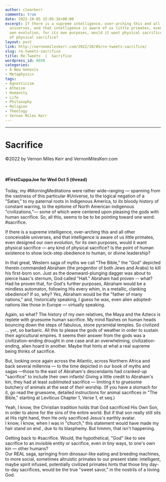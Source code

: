 ```yaml
---
author: clearkerr
comments: true
date: 2022-10-05 15:05:16+00:00
excerpt: If there is a supreme intelligence, over-arching this and all other conceivable
  universes, and that intelligence is aware of us little primates, even designed our
  own evolution, for its own purposes, would it want physical sacrifice — any kind
  of physical sacrifice?
layout: post
link: http://vernonmileskerr.com/2022/10/05/re-tweets-sacrifice/
slug: re-tweets-sacrifice
title: Re-Tweets  |  Sacrifice
wordpress_id: 6038
categories:
- A New Genesis
- Metaphysics
tags:
- Agnosticism
- Atheism
- Humanity
- Life
- Philosophy
- Religion
- Theology
- Vernon Miles Kerr
---
```


* * *




# Sacrifice




©2022 by Vernon Miles Kerr and VernonMilesKerr.com




 






#### #FirstCuppaJoe for Wed Oct 5 (thread)







Today, my #MorningMeditations were rather wide-ranging — spanning from the vastness of this particular #Universe, to the logical negation of a "Satan," to my paternal roots in Indigenous America, to _its_ bloody history of constant warring, to the epitome of North American indigenous "civilizations,"— some of which were centered upon pleasing the gods with human sacrifice. So, all this, seems to be to be pointing toward one word: #sacrifice.







If there is a supreme intelligence, over-arching this and all other conceivable universes, and that intelligence is aware of us little primates, even designed our own evolution, for its own purposes, would it want physical sacrifice — any kind of physical sacrifice? Is the point of human existence to show lock-step obedience to human, or divine leadership?  








In that great, Western saga of myths we call "The Bible," the "God" depicted therein commanded Abraham (the progenitor of both Jews and Arabs) to kill his first-born son. Just as the downward-plunging dagger was about to pierce Isaac's sternum, God called "Halt." Abraham had proven -- what? Had he proven that, for God's further purposes, Abraham would be a mindless automaton, following His every whim, in a metallic, clanking obedience?  If so, why? Yes, Abraham would be the "father of many nations," and, historically speaking, I guess he was, even alien adopted-nations like those in Europe — virtually speaking.  








Again, so what? The history of my own relatives, the Maya and the Aztecs is replete with gruesome human sacrifice. My mind flashes on human heads bouncing down the steps of fabulous, stone pyramidal temples.  So civilized … yet, so barbaric.  All this to please the gods of weather in order to sustain their agricultural empires. It seems their answer from the gods was a civilization-ending drought in one case and an overwhelming, civilization-ending, alien hoard in another. Maybe that hints at what a real supreme being thinks of sacrifice. 













But, looking once again across the Atlantic, across Northern Africa and back several millennia — to the time depicted in our book of myths and sagas —those to the east of Abraham's descendants had cranked-up "sacrifice" to include their own infants!  Giving a little credit to Abraham's kin, they had at least _sublimated_ sacrifice — limiting it to gruesome butchery of animals at the seat of _their_ worship. (If you have a stomach for it, go read the gruesome, detailed instructions for animal sacrifices in "The Bible," starting at Leviticus Chapter 1, Verse 1, et seq.)







  
Yeah, I know, the Christian tradition holds that God sacrificed His Own Son, in order to atone for the sins of the entire world. But if that son really still sits at His right hand, then He only sacrificed Jesus's earthly avatar.  
I know, I know, when I was in "church," this statement would have made my hair stand on end , due to its blasphemy. But hmmm, that isn't happening. 







  
Getting back to #sacrifice. Would, the hypothetical, "God" like to see sacrifice to an invisible entity or sacrifice, even in tiny ways, to one's own kin — other humans?  
Our REAL saga, springing from dinosaur-like eating and breeding machines, to more social, sometimes altruistic primates to our present state: intelligent, maybe spirit infused, potentially civilized primates hints that those tiny day-to-day sacrifices, would be the true "sweet savor," in the nostrils of a loving God.



